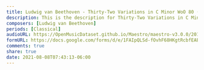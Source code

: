 ```yaml
---
title: Ludwig van Beethoven - Thirty-Two Variations in C Minor WoO 80 (18)
description: This is the description for Thirty-Two Variations in C Minor WoO 80 by Ludwig van Beethoven
composers: [Ludwig van Beethoven]
periods: [Classical]
audioURL: https://OpenMusicDataset.github.io/Maestro/maestro-v3.0.0/2017/MIDI-Unprocessed_073_PIANO073_MID--AUDIO-split_07-08-17_Piano-e_2-02_wav--1.midi
formURL: https://docs.google.com/forms/d/e/1FAIpQLSd-fOvhF68HKgtRcbfEAEt4kUnmAK-vnRmvZPenrikwE5B2gg/viewform
comments: true
share: true
date: 2021-08-08T07:43:13-06:00
---
```

